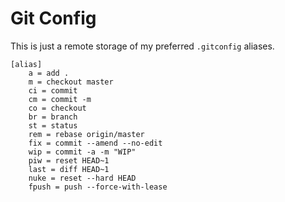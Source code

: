 # Git Config
This is just a remote storage of my preferred `.gitconfig` aliases.

```
[alias]
	a = add .
	m = checkout master
	ci = commit
	cm = commit -m
	co = checkout
	br = branch
	st = status
	rem = rebase origin/master
	fix = commit --amend --no-edit
	wip = commit -a -m "WIP"
	piw = reset HEAD~1
	last = diff HEAD~1
	nuke = reset --hard HEAD
	fpush = push --force-with-lease
```
